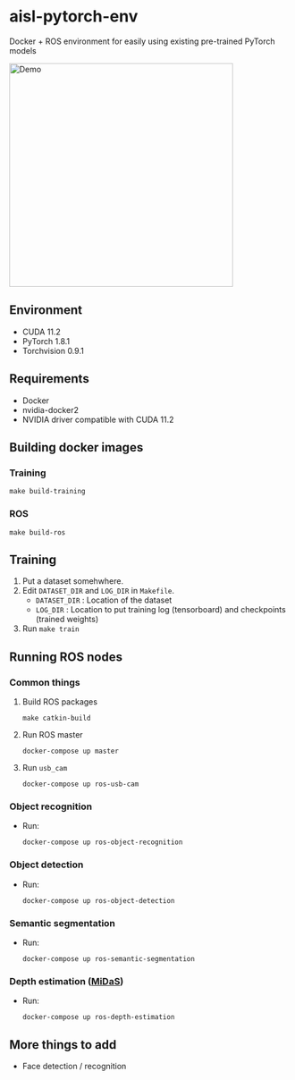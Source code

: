 # aisl-pytorch-env
Docker + ROS environment for easily using existing pre-trained PyTorch models

<img width=400 src="images/demo.gif" alt="Demo"></img>

## Environment
- CUDA 11.2
- PyTorch 1.8.1
- Torchvision 0.9.1

## Requirements
- Docker
- nvidia-docker2
- NVIDIA driver compatible with CUDA 11.2

## Building docker images

### Training

``` make build-training ```

### ROS

``` make build-ros ```

## Training

1. Put a dataset somehwhere.
2. Edit `DATASET_DIR` and `LOG_DIR` in `Makefile`.
   - `DATASET_DIR` : Location of the dataset
   - `LOG_DIR` : Location to put training log (tensorboard) and checkpoints (trained weights)
3. Run `make train`
 
## Running ROS nodes

### Common things

1. Build ROS packages
   ```
   make catkin-build
   ```
2. Run ROS master
   ```
   docker-compose up master
   ```
3. Run `usb_cam`
   ```
   docker-compose up ros-usb-cam
   ```
### Object recognition
- Run:
   ```
   docker-compose up ros-object-recognition
   ```
### Object detection
- Run:
   ```
   docker-compose up ros-object-detection
   ```

 ### Semantic segmentation
- Run:
   ```
   docker-compose up ros-semantic-segmentation
  ```

 ### Depth estimation ([MiDaS](https://pytorch.org/hub/intelisl_midas_v2/))
- Run:
   ```
   docker-compose up ros-depth-estimation
   ```

## More things to add

- Face detection / recognition